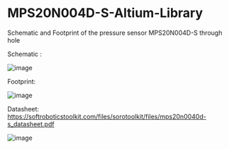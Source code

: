# MPS20N004D-S-Altium-Library
Schematic and Footprint of the pressure sensor MPS20N004D-S through hole

Schematic :

![image](https://user-images.githubusercontent.com/79462374/195229232-e57747ea-e4e2-47cc-9c10-3bdd1d02af64.png)

Footprint:

![image](https://user-images.githubusercontent.com/79462374/195229262-b0212245-1101-4065-ae90-72070e1df59c.png)


Datasheet:
https://softroboticstoolkit.com/files/sorotoolkit/files/mps20n0040d-s_datasheet.pdf

![image](https://user-images.githubusercontent.com/79462374/195229383-a6bb1292-9ce7-46fd-a8bb-51e8ad3e3327.png)


